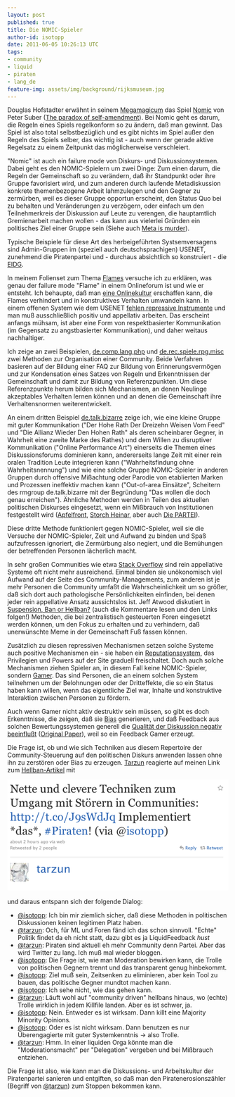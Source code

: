 ```yaml
---
layout: post
published: true
title: Die NOMIC-Spieler
author-id: isotopp
date: 2011-06-05 10:26:13 UTC
tags:
- community
- liquid
- piraten
- lang_de
feature-img: assets/img/background/rijksmuseum.jpg
---
```

Douglas Hofstadter erwähnt in seinem
[Megamagicum](http://www.amazon.de/Metamagicum-Fragen-Essenz-Geist-Struktur/dp/360895774X)
das Spiel [Nomic](http://en.wikipedia.org/wiki/Nomic) von Peter Suber 
([The paradox of self-amendment](http://www.earlham.edu/~peters/writing/psa/)).
Bei Nomic geht es darum, die Regeln eines Spiels regelkonform so zu ändern,
daß man gewinnt. Das Spiel ist also total selbstbezüglich und es gibt nichts
im Spiel außer den Regeln des Spiels selber, das wichtig ist - auch wenn der
gerade aktive Regelsatz zu einem Zeitpunkt das möglicherweise verschleiert.

"Nomic" ist auch ein failure mode von Diskurs- und Diskussionsystemen. Dabei
geht es den NOMIC-Spielern um zwei Dinge: Zum einen darum, die Regeln der
Gemeinschaft so zu verändern, daß ihr Standpunkt oder ihre Gruppe
favorisiert wird, und zum anderen durch laufende Metadiskussion konkrete
themenbezogene Arbeit lahmzulegen und den Gegner zu zermürben, weil es
dieser Gruppe opportun erscheint, den Status Quo bei zu behalten und
Veränderungen zu verzögern, oder einfach um den Teilnehmerkreis der
Diskussion auf Leute zu verengen, die hauptamtlich Gremienarbeit machen
wollen - das kann aus vielerlei Gründen ein politisches Ziel einer Gruppe
sein (Siehe auch 
[Meta is murder](http://www.codinghorror.com/blog/2009/07/meta-is-murder.html)).

Typische Beispiele für diese Art des herbeigeführten Systsemversagens sind
Admin-Gruppen im (speziell auch deutschsprachigen) USENET, zunehmend die
Piratenpartei und - durchaus absichtlich so konstruiert  - die
[EIDG](http://de.wikipedia.org/wiki/Enquete-Kommission_Internet_und_digitale_Gesellschaft).

In meinem Folienset zum Thema
[Flames](http://kris.koehntopp.de/artikel/flames/img0.html) versuche ich zu
erklären, was genau der failure mode "Flame" in einem Onlineforum ist und
wie er entsteht. Ich behaupte, daß man 
[eine Onlinekultur](http://kris.koehntopp.de/artikel/flames/img7.html) erschaffen
kann, die Flames verhindert und in konstruktives Verhalten umwandeln kann.
In einem offenen System wie dem USENET 
[fehlen repressive Instrumente](http://kris.koehntopp.de/artikel/flames/img9.html) und man muß
ausschließlich positiv und appellativ arbeiten. Das erscheint anfangs
mühsam, ist aber eine Form von respektbasierter Kommunikation (im Gegensatz
zu angstbasierter Kommunikation), und daher weitaus nachhaltiger.

Ich zeige an zwei Beispielen,
[de.comp.lang.php](http://kris.koehntopp.de/artikel/flames/img14.html) und
[de.rec.spiele.rpg.misc](http://kris.koehntopp.de/artikel/flames/img19.html)
zwei Methoden zur Organisation einer Community. Beide Verfahren basieren auf
der Bildung einer FAQ zur Bildung von Erinnerungsvermögen und zur
Kondensation eines Satzes von Regeln und Erkenntnissen der Gemeinschaft und
damit zur Bildung von Referenzpunkten. Um diese Referenzpunkte herum bilden
sich Mechanismen, an denen Neulinge akzeptables Verhalten lernen können und
an denen die Gemeinschaft ihre Verhaltensnormen weiterentwickelt.

An einem dritten Beispiel
[de.talk.bizarre](http://kris.koehntopp.de/artikel/flames/img22.html) zeige
ich, wie eine kleine Gruppe mit guter Kommunikation ("Der Hohe Rath Der
Dreizehn Weisen Vom Feed" und "Die Allianz Wieder Den Hohen Rath" als deren
scheinbarer Gegner, in Wahrheit eine zweite Marke des Rathes) und dem Willen
zu disruptiver Kommunikation ("Online Performance Art") einerseits die
Themen eines Diskussionsforums dominieren kann, andererseits lange Zeit mit
einer rein oralen Tradition Leute integrieren kann ("Wahrheitsfindung ohne
Wahrheitsnennung") und wie eine solche Gruppe NOMIC-Spieler in anderen
Gruppen durch offensive Mißachtung oder Parodie von etablierten Marken und
Prozessen ineffektiv machen kann ("Out-of-area Einsätze", Scheitern des
rmgroup de.talk.bizarre mit der Begründung "Das wollen die doch genau
erreichen"). Ähnliche Methoden werden in Teilen des aktuellen politischen
Diskurses eingesetzt, wenn ein Mißbrauch von Institutionen festgestellt wird
([Apfelfront](http://de.wikipedia.org/wiki/Front_Deutscher_%C3%84pfel),
[Storch Heinar](http://de.wikipedia.org/wiki/Storch_Heinar), aber auch 
[Die PARTEI](http://de.wikipedia.org/wiki/Partei_f%C3%BCr_Arbeit,_Rechtsstaat,_Tierschutz,_Elitenf%C3%B6rderung_und_basisdemokratische_Initiative)).

Diese dritte Methode funktioniert gegen NOMIC-Spieler, weil sie die Versuche
der NOMIC-Spieler, Zeit und Aufwand zu binden und Spaß aufzufressen
ignoriert, die Zermürbung also negiert, und die Bemühungen der betreffenden
Personen lächerlich macht.

In sehr großen Communities wie etwa 
[Stack Overflow](http://stackoverflow.com/) sind rein appellative Systeme oft nicht
mehr ausreichend. Einmal binden sie unökonomisch viel Aufwand auf der Seite
des Community-Managements, zum anderen ist je mehr Personen die Community
umfaßt die Wahrscheinlichkeit um so größer, daß sich dort auch pathologische
Persönlichkeiten einfinden, bei denen jeder rein appellative Ansatz
aussichtslos ist. Jeff Atwood diskutiert in 
[Suspension, Ban or Hellban?](http://www.codinghorror.com/blog/2011/06/suspension-ban-or-hellban.html)
(auch die Kommentare lesen und den Links folgen!) Methoden, die bei
zentralistisch gesteuerten Foren eingesetzt werden können, um den Fokus zu
erhalten und zu verhindern, daß unerwünschte Meme in der Gemeinschaft Fuß
fassen können.

Zusätzlich zu diesen repressiven Mechanismen setzen solche Systeme auch
positive Mechanismen ein - sie haben ein
[Reputationssystem](http://blog.stackoverflow.com/2010/10/membership-has-its-privileges/),
das Privilegien und Powers auf der Site graduell freischaltet. Doch auch
solche Mechanismen ziehen Spieler an, in diesem Fall keine NOMIC-Spieler,
sondern
[Gamer](http://www.techdirt.com/articles/20110517/16574414306/is-influence-number-is-it-based-twitter.shtml).
Das sind Personen, die an einem solchen System teilnehmen um der Belohnungen
oder der Dritteffekte, die so ein Status haben kann willen, wenn das
eigentliche Ziel war, Inhalte und konstruktive Interaktion zwischen Personen
zu fördern.

Auch wenn Gamer nicht aktiv destruktiv sein müssen, so gibt es doch
Erkenntnisse, die zeigen, daß sie
[Bias](http://www.technologyreview.com/web/23477/?a=f) generieren, und daß
Feedback aus solchen Bewertungssystemen generell die 
[Qualität der Diskussion negativ beeinflußt](http://arstechnica.com/science/news/2011/05/following-the-crowd-undermines-its-wisdom.ars)
([Original Paper](http://www.pnas.org/content/108/22/9020)), weil so ein
Feedback Gamer erzeugt.

Die Frage ist, ob und wie sich Techniken aus diesem Repertoire der
Community-Steuerung auf den politischen Diskurs anwenden lassen ohne ihn zu
zerstören oder Bias zu erzeugen. 
[Tarzun](http://twitter.com/tarzun)
reagierte auf meinen Link zum
[Hellban-Artikel](http://www.codinghorror.com/blog/2011/06/suspension-ban-or-hellban.html)
mit

![](/uploads/hellban-tweet.png)

und daraus entspann sich der folgende Dialog:

- [@isotopp](https://twitter.com/isotopp/status/77311584967475200): Ich bin
  mir ziemlich sicher, daß diese Methoden in politischen Diskussionen keinen
  legitimen Platz haben.
- [@tarzun](https://twitter.com/tarzun/status/77312183461085184): Och, für
  ML und Foren fänd ich das schon sinnvoll. "Echte" Politik findet da eh
  nicht statt, dazu gibt es ja LiquidFeedback *hust*
- [@tarzun](https://twitter.com/tarzun/status/77313413642072064): Piraten
  sind aktuell eh mehr Community denn Partei. Aber das wird Twitter zu lang.
  Ich muß mal wieder bloggen.
- [@isotopp](https://twitter.com/isotopp/status/77313644395900929): Die
  Frage ist, wie man Moderation bewirken kann, die Trolle von politischen
  Gegnern trennt und das transparent genug hinbekommt.
- [@isotopp](https://twitter.com/isotopp/status/77313764088758272): Ziel muß
  sein, Zeitsenken zu eliminieren, aber kein Tool zu bauen, das politische
  Gegner mundtot machen kann.
- [@isotopp](https://twitter.com/isotopp/status/77313802374365184): Ich sehe
  nicht, wie das gehen kann.
- [@tarzun](https://twitter.com/tarzun/status/77314452390809600): Läuft wohl
  auf "community driven" hellbans hinaus, wo (echte) Trolle wirklich in
  jedem Killfile landen. Aber es ist schwer, ja.
- [@isotopp](https://twitter.com/isotopp/status/77318305253294082): Nein.
  Entweder es ist wirksam. Dann killt eine Majority Minority Opinions.
- [@isotopp](https://twitter.com/isotopp/status/77318463462453248): Oder es
  ist nicht wirksam. Dann benutzen es nur Überengagierte mit guter
  Systemkenntnis -> also Trolle.
- [@tarzun](https://twitter.com/tarzun/status/77321438075424768): Hmm. In
  einer liquiden Orga könnte man die "Moderationsmacht" per "Delegation"
  vergeben und bei Mißbrauch entziehen.

Die Frage ist also, wie kann man die Diskussions- und Arbeitskultur der
Piratenpartei sanieren und entgiften, so daß man den Piratenerosionszähler
(Begriff von [@tarzun](https://twitter.com/tarzun/status/77096494607503362))
zum Stoppen bekommen kann.
